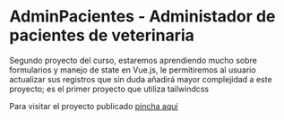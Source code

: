 # AdminPacientes - Administador de pacientes de veterinaria

Segundo proyecto del curso, estaremos aprendiendo mucho sobre formularios y manejo de state en Vue.js, le permitiremos al usuario actualizar sus registros que sin duda añadirá mayor complejidad a este proyecto; es el primer proyecto que utiliza tailwindcss

Para visitar el proyecto publicado [pincha aquí](https://adminpacientes-vuejs.netlify.app/)
